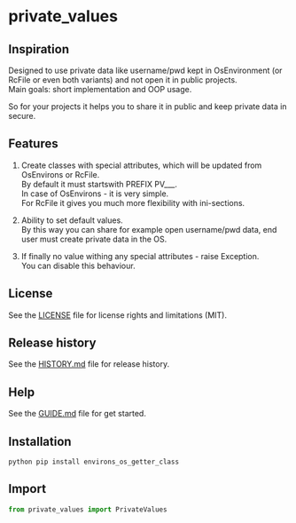 # private_values


## Inspiration
Designed to use private data like username/pwd kept in OsEnvironment (or RcFile or even both variants) and not open it in public projects.  
Main goals: short implementation and OOP usage.  

So for your projects it helps you to share it in public and keep private data in secure.


## Features

1. Create classes with special attributes, which will be updated from OsEnvirons or RcFile.  
By default it must startswith PREFIX PV___.  
In case of OsEnvirons - it is very simple.  
For RcFile it gives you much more flexibility with ini-sections.

2. Ability to set default values.  
By this way you can share for example open username/pwd data, end user must create private data in the OS.

3. If finally no value withing any special attributes - raise Exception.  
You can disable this behaviour.


## License

See the [LICENSE](LICENSE) file for license rights and limitations (MIT).


## Release history

See the [HISTORY.md](HISTORY.md) file for release history.


## Help

See the [GUIDE.md](GUIDE.md) file for get started.


## Installation

```commandline
python pip install environs_os_getter_class
```

## Import

```python
from private_values import PrivateValues
```
